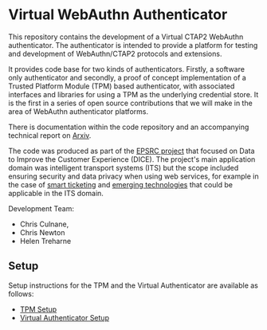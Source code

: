 # Virtual WebAuthn Authenticator
This repository contains the development of a Virtual CTAP2 WebAuthn authenticator. The authenticator is intended to provide a platform for testing and development of WebAuthn/CTAP2 protocols and extensions.

It provides code base for two kinds of authenticators. Firstly, a software only authenticator and secondly, a proof of concept implementation of a Trusted Platform Module (TPM) based authenticator, with associated interfaces and libraries for using a TPM as the underlying credential store. It is the first in a series of open source contributions that we will make in the area of WebAuthn authenticator platforms.

There is documentation within the code repository and an accompanying technical report on [Arxiv]().

The code was produced as part of the [EPSRC project](https://gow.epsrc.ukri.org/NGBOViewGrant.aspx?GrantRef=EP/N028295/1) that focused on Data to Improve the Customer Experience (DICE). The project's main application domain was intelligent transport systems (ITS) but the scope included ensuring security and data privacy when using web services, for example in the case of [smart ticketing](https://doi.org/10.1109/TDSC.2019.2940946) and [emerging technologies](https://doi.org/10.1007/978-3-030-64455-0_2) that could be applicable in the ITS domain.

Development Team:
* Chris Culnane,
* Chris Newton
* Helen Treharne

## Setup
Setup instructions for the TPM and the Virtual Authenticator are available as follows:
* [TPM Setup](./tpm/README.md)
* [Virtual Authenticator Setup](./SETUP.md)
